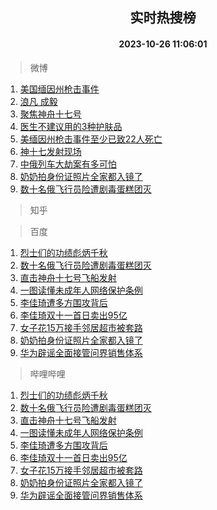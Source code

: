 <div align="center"><h2>实时热搜榜</h2><h4>2023-10-26 11:06:01</h4></div>

> 微博  

1. [美国缅因州枪击事件](https://s.weibo.com/weibo?q=%23%E7%BE%8E%E5%9B%BD%E7%BC%85%E5%9B%A0%E5%B7%9E%E6%9E%AA%E5%87%BB%E4%BA%8B%E4%BB%B6%23&t=31&band_rank=1&Refer=top)<br />
2. [浪凡 成毅](https://s.weibo.com/weibo?q=%E6%B5%AA%E5%87%A1%20%E6%88%90%E6%AF%85&t=31&band_rank=2&Refer=top)<br />
3. [聚焦神舟十七号](https://s.weibo.com/weibo?q=%23%E8%81%9A%E7%84%A6%E7%A5%9E%E8%88%9F%E5%8D%81%E4%B8%83%E5%8F%B7%23&t=31&band_rank=3&Refer=top)<br />
4. [医生不建议用的3种护肤品](https://s.weibo.com/weibo?q=%23%E5%8C%BB%E7%94%9F%E4%B8%8D%E5%BB%BA%E8%AE%AE%E7%94%A8%E7%9A%843%E7%A7%8D%E6%8A%A4%E8%82%A4%E5%93%81%23&t=31&band_rank=4&Refer=top)<br />
5. [美缅因州枪击事件至少已致22人死亡](https://s.weibo.com/weibo?q=%23%E7%BE%8E%E7%BC%85%E5%9B%A0%E5%B7%9E%E6%9E%AA%E5%87%BB%E4%BA%8B%E4%BB%B6%E8%87%B3%E5%B0%91%E5%B7%B2%E8%87%B422%E4%BA%BA%E6%AD%BB%E4%BA%A1%23&t=31&band_rank=5&Refer=top)<br />
6. [神十七发射现场](https://s.weibo.com/weibo?q=%23%E7%A5%9E%E5%8D%81%E4%B8%83%E5%8F%91%E5%B0%84%E7%8E%B0%E5%9C%BA%23&t=31&band_rank=6&Refer=top)<br />
7. [中俄列车大劫案有多可怕](https://s.weibo.com/weibo?q=%23%E4%B8%AD%E4%BF%84%E5%88%97%E8%BD%A6%E5%A4%A7%E5%8A%AB%E6%A1%88%E6%9C%89%E5%A4%9A%E5%8F%AF%E6%80%95%23&t=31&band_rank=7&Refer=top)<br />
8. [奶奶拍身份证照片全家都入镜了](https://s.weibo.com/weibo?q=%23%E5%A5%B6%E5%A5%B6%E6%8B%8D%E8%BA%AB%E4%BB%BD%E8%AF%81%E7%85%A7%E7%89%87%E5%85%A8%E5%AE%B6%E9%83%BD%E5%85%A5%E9%95%9C%E4%BA%86%23&t=31&band_rank=8&Refer=top)<br />
9. [数十名俄飞行员险遭剧毒蛋糕团灭](https://s.weibo.com/weibo?q=%23%E6%95%B0%E5%8D%81%E5%90%8D%E4%BF%84%E9%A3%9E%E8%A1%8C%E5%91%98%E9%99%A9%E9%81%AD%E5%89%A7%E6%AF%92%E8%9B%8B%E7%B3%95%E5%9B%A2%E7%81%AD%23&t=31&band_rank=9&Refer=top)<br />

> 知乎  


> 百度  

1. [烈士们的功绩彪炳千秋](https://www.baidu.com/s?wd=%E7%83%88%E5%A3%AB%E4%BB%AC%E7%9A%84%E5%8A%9F%E7%BB%A9%E5%BD%AA%E7%82%B3%E5%8D%83%E7%A7%8B&sa=fyb_news&rsv_dl=fyb_news)<br />
2. [数十名俄飞行员险遭剧毒蛋糕团灭](https://www.baidu.com/s?wd=%E6%95%B0%E5%8D%81%E5%90%8D%E4%BF%84%E9%A3%9E%E8%A1%8C%E5%91%98%E9%99%A9%E9%81%AD%E5%89%A7%E6%AF%92%E8%9B%8B%E7%B3%95%E5%9B%A2%E7%81%AD&sa=fyb_news&rsv_dl=fyb_news)<br />
3. [直击神舟十七号飞船发射](https://www.baidu.com/s?wd=%E7%9B%B4%E5%87%BB%E7%A5%9E%E8%88%9F%E5%8D%81%E4%B8%83%E5%8F%B7%E9%A3%9E%E8%88%B9%E5%8F%91%E5%B0%84&sa=fyb_news&rsv_dl=fyb_news)<br />
4. [一图读懂未成年人网络保护条例](https://www.baidu.com/s?wd=%E4%B8%80%E5%9B%BE%E8%AF%BB%E6%87%82%E6%9C%AA%E6%88%90%E5%B9%B4%E4%BA%BA%E7%BD%91%E7%BB%9C%E4%BF%9D%E6%8A%A4%E6%9D%A1%E4%BE%8B&sa=fyb_news&rsv_dl=fyb_news)<br />
5. [李佳琦遭多方围攻背后](https://www.baidu.com/s?wd=%E6%9D%8E%E4%BD%B3%E7%90%A6%E9%81%AD%E5%A4%9A%E6%96%B9%E5%9B%B4%E6%94%BB%E8%83%8C%E5%90%8E&sa=fyb_news&rsv_dl=fyb_news)<br />
6. [李佳琦双十一首日卖出95亿](https://www.baidu.com/s?wd=%E6%9D%8E%E4%BD%B3%E7%90%A6%E5%8F%8C%E5%8D%81%E4%B8%80%E9%A6%96%E6%97%A5%E5%8D%96%E5%87%BA95%E4%BA%BF&sa=fyb_news&rsv_dl=fyb_news)<br />
7. [女子花15万接手邻居超市被套路](https://www.baidu.com/s?wd=%E5%A5%B3%E5%AD%90%E8%8A%B115%E4%B8%87%E6%8E%A5%E6%89%8B%E9%82%BB%E5%B1%85%E8%B6%85%E5%B8%82%E8%A2%AB%E5%A5%97%E8%B7%AF&sa=fyb_news&rsv_dl=fyb_news)<br />
8. [奶奶拍身份证照片全家都入镜了](https://www.baidu.com/s?wd=%E5%A5%B6%E5%A5%B6%E6%8B%8D%E8%BA%AB%E4%BB%BD%E8%AF%81%E7%85%A7%E7%89%87%E5%85%A8%E5%AE%B6%E9%83%BD%E5%85%A5%E9%95%9C%E4%BA%86&sa=fyb_news&rsv_dl=fyb_news)<br />
9. [华为辟谣全面接管问界销售体系](https://www.baidu.com/s?wd=%E5%8D%8E%E4%B8%BA%E8%BE%9F%E8%B0%A3%E5%85%A8%E9%9D%A2%E6%8E%A5%E7%AE%A1%E9%97%AE%E7%95%8C%E9%94%80%E5%94%AE%E4%BD%93%E7%B3%BB&sa=fyb_news&rsv_dl=fyb_news)<br />

> 哔哩哔哩  

1. [烈士们的功绩彪炳千秋](https://www.baidu.com/s?wd=%E7%83%88%E5%A3%AB%E4%BB%AC%E7%9A%84%E5%8A%9F%E7%BB%A9%E5%BD%AA%E7%82%B3%E5%8D%83%E7%A7%8B&sa=fyb_news&rsv_dl=fyb_news)<br />
2. [数十名俄飞行员险遭剧毒蛋糕团灭](https://www.baidu.com/s?wd=%E6%95%B0%E5%8D%81%E5%90%8D%E4%BF%84%E9%A3%9E%E8%A1%8C%E5%91%98%E9%99%A9%E9%81%AD%E5%89%A7%E6%AF%92%E8%9B%8B%E7%B3%95%E5%9B%A2%E7%81%AD&sa=fyb_news&rsv_dl=fyb_news)<br />
3. [直击神舟十七号飞船发射](https://www.baidu.com/s?wd=%E7%9B%B4%E5%87%BB%E7%A5%9E%E8%88%9F%E5%8D%81%E4%B8%83%E5%8F%B7%E9%A3%9E%E8%88%B9%E5%8F%91%E5%B0%84&sa=fyb_news&rsv_dl=fyb_news)<br />
4. [一图读懂未成年人网络保护条例](https://www.baidu.com/s?wd=%E4%B8%80%E5%9B%BE%E8%AF%BB%E6%87%82%E6%9C%AA%E6%88%90%E5%B9%B4%E4%BA%BA%E7%BD%91%E7%BB%9C%E4%BF%9D%E6%8A%A4%E6%9D%A1%E4%BE%8B&sa=fyb_news&rsv_dl=fyb_news)<br />
5. [李佳琦遭多方围攻背后](https://www.baidu.com/s?wd=%E6%9D%8E%E4%BD%B3%E7%90%A6%E9%81%AD%E5%A4%9A%E6%96%B9%E5%9B%B4%E6%94%BB%E8%83%8C%E5%90%8E&sa=fyb_news&rsv_dl=fyb_news)<br />
6. [李佳琦双十一首日卖出95亿](https://www.baidu.com/s?wd=%E6%9D%8E%E4%BD%B3%E7%90%A6%E5%8F%8C%E5%8D%81%E4%B8%80%E9%A6%96%E6%97%A5%E5%8D%96%E5%87%BA95%E4%BA%BF&sa=fyb_news&rsv_dl=fyb_news)<br />
7. [女子花15万接手邻居超市被套路](https://www.baidu.com/s?wd=%E5%A5%B3%E5%AD%90%E8%8A%B115%E4%B8%87%E6%8E%A5%E6%89%8B%E9%82%BB%E5%B1%85%E8%B6%85%E5%B8%82%E8%A2%AB%E5%A5%97%E8%B7%AF&sa=fyb_news&rsv_dl=fyb_news)<br />
8. [奶奶拍身份证照片全家都入镜了](https://www.baidu.com/s?wd=%E5%A5%B6%E5%A5%B6%E6%8B%8D%E8%BA%AB%E4%BB%BD%E8%AF%81%E7%85%A7%E7%89%87%E5%85%A8%E5%AE%B6%E9%83%BD%E5%85%A5%E9%95%9C%E4%BA%86&sa=fyb_news&rsv_dl=fyb_news)<br />
9. [华为辟谣全面接管问界销售体系](https://www.baidu.com/s?wd=%E5%8D%8E%E4%B8%BA%E8%BE%9F%E8%B0%A3%E5%85%A8%E9%9D%A2%E6%8E%A5%E7%AE%A1%E9%97%AE%E7%95%8C%E9%94%80%E5%94%AE%E4%BD%93%E7%B3%BB&sa=fyb_news&rsv_dl=fyb_news)<br />
